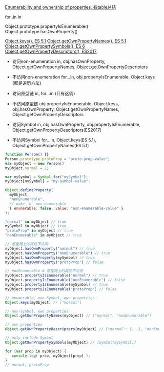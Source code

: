 [Enumerability and ownership of properties, 有table总结
](https://developer.mozilla.org/en-US/docs/Web/JavaScript/Enumerability_and_ownership_of_properties)

for..in
in

Object.prototype.propertyIsEnumerable()
Object.prototype.hasOwnProperty()

[Object.keys(), ES 5.1](https://developer.mozilla.org/en-US/docs/Web/JavaScript/Reference/Global_Objects/Object/keys)
[Object.getOwnPropertyNames(), ES 5.1](https://developer.mozilla.org/en-US/docs/Web/JavaScript/Reference/Global_Objects/Object/getOwnPropertyNames)
[Object.getOwnPropertySymbols(), ES 6](https://developer.mozilla.org/en-US/docs/Web/JavaScript/Reference/Global_Objects/Object/getOwnPropertySymbols)
[Object.getOwnPropertyDescriptors(), ES2017](https://developer.mozilla.org/en-US/docs/Web/JavaScript/Reference/Global_Objects/Object/getOwnPropertyDescriptors)

* 访问non-enumeration
in, obj.hasOwnProperty, Object.getOwnPropertyNames, Object.getOwnPropertyDescriptors

* 不访问non-enumeration
for...in, obj.propertyIsEnumerable, Object.keys (都是遍历方法)

* 访问原型链
in, for...in (只有这俩)

* 不访问原型链
obj.propertyIsEnumerable, Object.keys, obj.hasOwnProperty, Object.getOwnPropertyNames, Object.getOwnPropertyDescriptors

* 访问Symbol
in, obj.hasOwnProperty, obj.propertyIsEnumerable, Object.getOwnPropertyDescriptors(ES2017)

* 不访问Symbol
for...in, Object.keys(ES 5.1), Object.getOwnPropertyNames(ES 5.1)

```js
function Person() {}
Person.prototype.protoProp = "proto-prop-value";
var myObject = new Person()
myObject.normal = 2;

var mySymbol = Symbol.for("mySymbol");
myObject[mySymbol] = "my-symbol-value";

Object.defineProperty(
  myObject,
  "nonEnumerable",
  // make `b` non-enumerable
  { enumerable: false, value: "non-enumerable-value" }
);

"normal" in myObject // true
mySymbol in myObject // true
"protoProp" in myObject // true
"nonEnumerable" in myObject // true

// 原型链上的属性不访问
myObject.hasOwnProperty("normal") // true
myObject.hasOwnProperty("nonEnumerable") // true
myObject.hasOwnProperty(mySymbol) // true
myObject.hasOwnProperty("protoProp") // false

// nonEnumerable & 原型链上的属性不访问
myObject.propertyIsEnumerable("normal") // true
myObject.propertyIsEnumerable("nonEnumerable") // false
myObject.propertyIsEnumerable(mySymbol) // true
myObject.propertyIsEnumerable("protoProp") // false

// enumerable, non-Symbol, own properties
Object.keys(myObject) // ["normal"]

// non-Symbol, own properties
Object.getOwnPropertyNames(myObject) // ["normal", "nonEnumerable"]

// own properties
Object.getOwnPropertyDescriptors(myObject) // {"normal": {...}, "nonEnumerable": {...},"Symbol(mySymbol)": {...}}

// only include Symbol
Object.getOwnPropertySymbols(myObject) // [Symbal(mySymbol)]

for (var prop in myObject) {
   console.log( prop, myObject[prop] );
}
// normal, protoProp
```